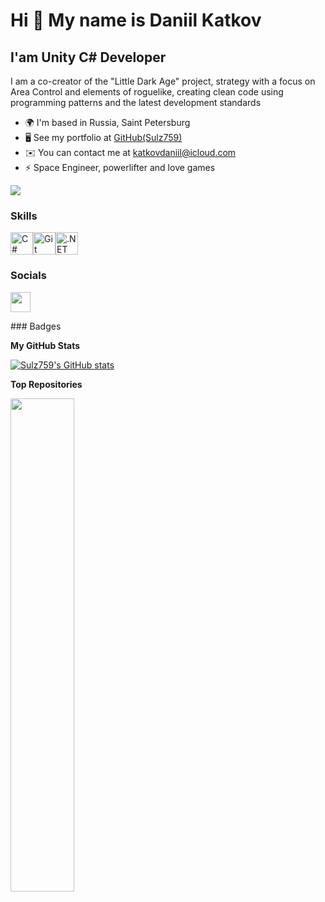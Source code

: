 Hi 👋 My name is Daniil Katkov
==============================

I'am Unity C# Developer
-----------------------

I am a co-creator of the "Little Dark Age" project, strategy with a focus on Area Control and elements of roguelike, creating clean code using programming patterns and the latest development standards

* 🌍  I'm based in Russia, Saint Petersburg
* 🖥️  See my portfolio at [GitHub(Sulz759)](http://github.com/Sulz759)
* ✉️  You can contact me at [katkovdaniil@icloud.com](mailto:katkovdaniil@icloud.com)
* ⚡  Space Engineer, powerlifter and love games

<a href="https://www.github.com/Sulz759" target="_blank" rel="noreferrer"><img
src="https://img.shields.io/github/followers/Sulz759?logo=github&style=for-the-badge&color=6366f1&labelColor=134e4a" /></a>
### Skills

<p align="left">
<a href="https://docs.microsoft.com/en-us/dotnet/csharp/" target="_blank" rel="noreferrer"><img src="https://raw.githubusercontent.com/danielcranney/readme-generator/main/public/icons/skills/csharp-colored.svg" width="36" height="36" alt="C#" /></a><a href="https://git-scm.com/" target="_blank" rel="noreferrer"><img src="https://raw.githubusercontent.com/danielcranney/readme-generator/main/public/icons/skills/git-colored.svg" width="36" height="36" alt="Git" /></a><a href="https://dotnet.microsoft.com/en-us/" target="_blank" rel="noreferrer"><img src="https://raw.githubusercontent.com/danielcranney/readme-generator/main/public/icons/skills/dot-net-colored.svg" width="36" height="36" alt=".NET" /></a>
</p>

### Socials

<p align="left"> <a href="https://www.github.com/Sulz759" target="_blank" rel="noreferrer"> <picture> <source media="(prefers-color-scheme: dark)" srcset="https://raw.githubusercontent.com/danielcranney/readme-generator/main/public/icons/socials/github-dark.svg" /> <source media="(prefers-color-scheme: light)" srcset="https://raw.githubusercontent.com/danielcranney/readme-generator/main/public/icons/socials/github.svg" /> <img src="https://raw.githubusercontent.com/danielcranney/readme-generator/main/public/icons/socials/github.svg" width="32" height="32" /> </picture> </a></p>
### Badges

<b>My GitHub Stats</b>

<a href="http://www.github.com/Sulz759"><img src="https://github-readme-stats.vercel.app/api?username=Sulz759&show_icons=true&hide=&count_private=true&title_color=f97316&text_color=ffffff&icon_color=6366f1&bg_color=134e4a&hide_border=true&show_icons=true" alt="Sulz759's GitHub stats" /></a>

<b>Top Repositories</b>

<div width="100%" align="center"><a href="https://github.com/Sulz759/LittleDarkAge" align="left"><img align="left" width="45%" src="https://github-readme-stats.vercel.app/api/pin/?username=Sulz759&repo=LittleDarkAge&title_color=f97316&text_color=ffffff&icon_color=6366f1&bg_color=134e4a&hide_border=true&locale=en" /></a></div><br /><br /><br /><br /><br /><br /><br />
